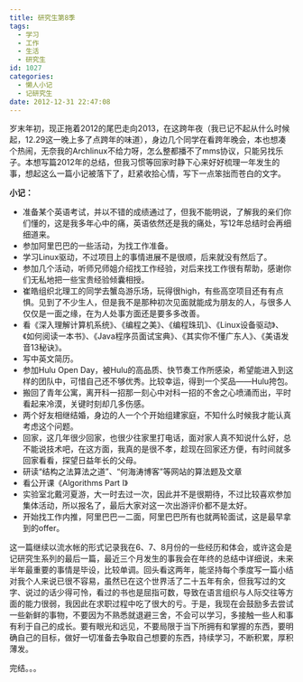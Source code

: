 ```yaml
---
title: 研究生第8季
tags:
  - 学习
  - 工作
  - 生活
  - 研究生
id: 1027
categories:
  - 懒人小记
  - 记研究生
date: 2012-12-31 22:47:08
---
```


岁末年初，现正拖着2012的尾巴走向2013，在这跨年夜（我已记不起从什么时候起，12.29这一晚上多了点跨年的味道），身边几个同学在看跨年晚会，本也想凑个热闹，无奈我的Archlinux不给力呀，怎么整都播不了mms协议，只能另找乐子。本想写篇2012年的总结，但我习惯等回家时静下心来好好梳理一年发生的事，想起这么一篇小记被落下了，赶紧收拾心情，写下一点笨拙而苍白的文字。
<!--more-->

**小记：**

* 准备某个英语考试，并以不错的成绩通过了，但我不能明说，了解我的亲们你们懂的，这是我多年心中的痛，英语依然还是我的痛处，写12年总结时会再细细道来。
* 参加阿里巴巴的一些活动，为找工作准备。
* 学习Linux驱动，不过项目上的事情进展不是很顺，后来就没有然后了。
* 参加几个活动，听师兄师姐介绍找工作经验，对后来找工作很有帮助，感谢你们无私地把一些宝贵经验倾囊相授。
* 崔皓组织北理工的同学去蟹岛游乐场，玩得很high，有些高空项目还有有点惧。见到了不少生人，但是我不是那种初次见面就能成为朋友的人，与很多人仅仅是一面之缘，在为人处事方面还是要多多改善。
* 看《深入理解计算机系统》、《编程之美》、《编程珠玑》、《Linux设备驱动》、《如何阅读一本书》、《Java程序员面试宝典》、《其实你不懂广东人》、《美语发音13秘诀》。
* 写中英文简历。
* 参加Hulu Open Day，被Hulu的高品质、快节奏工作所感染，希望能进入到这样的团队中，可惜自己还不够优秀。比较幸运，得到一个奖品——Hulu挎包。
* 搬回了青年公寓，离开科一招那一刻心中对科一招的不舍之心喷涌而出，平时看起来冷漠，关键时刻却几多伤感。
* 两个好友相继结婚，身边的人一个个开始组建家庭，不知什么时候我才能认真考虑这个问题。
* 回家，这几年很少回家，也很少往家里打电话，面对家人真不知说什么好，总不能说技术吧，在这方面，我真的是很不孝，趁现在回家还方便，有时间就多回家看看，探望日益年长的父母。
* 研读“结构之法算法之道”、“何海涛博客”等网站的算法题及文章
* 看公开课《Algorithms Part I》
* 实验室北戴河夏游，大一时去过一次，因此并不是很期待，不过比较喜欢参加集体活动，所以报名了，最后大家对这一次出游评价都不是太好。
* 开始找工作内推，阿里巴巴一二面，阿里巴巴所有也就两轮面试，这是最早拿到的offer。

这一篇继续以流水帐的形式记录我在6、7、8月份的一些经历和体会，或许这会是记研究生系列的最后一篇，最近三个月发生的事我会在年终的总结中详细说，未来半年最重要的事情是毕设，比较单调。回头看这两年，能坚持每个季度写一篇小结对我个人来说已很不容易，虽然已在这个世界活了二十五年有余，但我写过的文字、说过的话少得可怜，看过的书也是屈指可数，导致在语言组织与人际交往等方面的能力很弱，我因此在求职过程中吃了很大的亏。于是，我现在会鼓励多去尝试一些新鲜的事物，不要因为不熟悉就退避三舍，不会可以学习，多接触一些人和事有利于自己的成长。要有眼光和远见，不要局限于当下所拥有和掌握的东西，要明确自己的目标，做好一切准备去争取自己想要的东西，持续学习，不断积累，厚积薄发。

完结。。。
